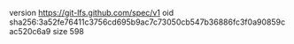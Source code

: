 version https://git-lfs.github.com/spec/v1
oid sha256:3a52fe76411c3756cd695b9ac7c73050cb547b36886fc3f0a90859cac520c6a9
size 598
